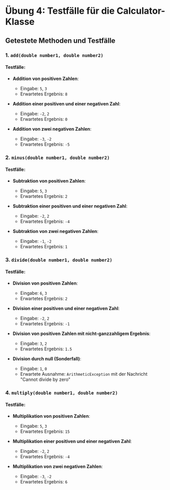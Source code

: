 # Übung 4: Testfälle für die Calculator-Klasse

## Getestete Methoden und Testfälle

### 1. `add(double number1, double number2)`

#### Testfälle:
- **Addition von positiven Zahlen**:
  - Eingabe: `5`, `3`
  - Erwartetes Ergebnis: `8`

- **Addition einer positiven und einer negativen Zahl**:
  - Eingabe: `-2`, `2`
  - Erwartetes Ergebnis: `0`

- **Addition von zwei negativen Zahlen**:
  - Eingabe: `-3`, `-2`
  - Erwartetes Ergebnis: `-5`

### 2. `minus(double number1, double number2)`

#### Testfälle:
- **Subtraktion von positiven Zahlen**:
  - Eingabe: `5`, `3`
  - Erwartetes Ergebnis: `2`

- **Subtraktion einer positiven und einer negativen Zahl**:
  - Eingabe: `-2`, `2`
  - Erwartetes Ergebnis: `-4`

- **Subtraktion von zwei negativen Zahlen**:
  - Eingabe: `-1`, `-2`
  - Erwartetes Ergebnis: `1`

### 3. `divide(double number1, double number2)`

#### Testfälle:
- **Division von positiven Zahlen**:
  - Eingabe: `6`, `3`
  - Erwartetes Ergebnis: `2`

- **Division einer positiven und einer negativen Zahl**:
  - Eingabe: `-2`, `2`
  - Erwartetes Ergebnis: `-1`

- **Division von positiven Zahlen mit nicht-ganzzahligem Ergebnis**:
  - Eingabe: `3`, `2`
  - Erwartetes Ergebnis: `1.5`

- **Division durch null (Sonderfall)**:
  - Eingabe: `1`, `0`
  - Erwartete Ausnahme: `ArithmeticException` mit der Nachricht "Cannot divide by zero"

### 4. `multiply(double number1, double number2)`

#### Testfälle:
- **Multiplikation von positiven Zahlen**:
  - Eingabe: `5`, `3`
  - Erwartetes Ergebnis: `15`

- **Multiplikation einer positiven und einer negativen Zahl**:
  - Eingabe: `-2`, `2`
  - Erwartetes Ergebnis: `-4`

- **Multiplikation von zwei negativen Zahlen**:
  - Eingabe: `-3`, `-2`
  - Erwartetes Ergebnis: `6`
